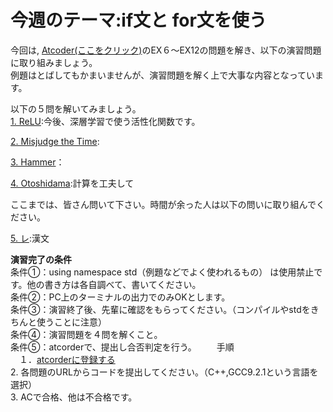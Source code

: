 
# 今週のテーマ:if文と for文を使う

今回は, [Atcoder(ここをクリック)](https://atcoder.jp/contests/APG4b/tasks/APG4b_cq)のEX６〜EX12の問題を解き、以下の演習問題に取り組みましょう。<br>例題はとばしてもかまいませんが、演習問題を解く上で大事な内容となっています。

以下の５問を解いてみましょう。<br>
[1. ReLU](https://atcoder.jp/contests/abc183/tasks/abc183_a):今後、深層学習で使う活性化関数です。

[2. Misjudge the Time](https://atcoder.jp/contests/abc278/tasks/abc278_b):

[3. Hammer](https://atcoder.jp/contests/abc270/tasks/abc270_b)：

[4. Otoshidama](https://atcoder.jp/contests/abs/tasks/abc085_c):計算を工夫して

ここまでは、皆さん問いて下さい。時間が余った人は以下の問いに取り組んでください。

[5. レ](https://atcoder.jp/contests/abc289/tasks/abc289_b):漢文



**演習完了の条件**
<br>条件①：using namespace std（例題などでよく使われるもの） は使用禁止です。他の書き方は各自調べて、書いてください。
<br>条件②：PC上のターミナルの出力でのみOKとします。
<br>条件③：演習終了後、先輩に確認をもらってください。（コンパイルやstdをきちんと使うことに注意）
<br>条件④：演習問題を４問を解くこと。
<br>条件⑤：atcorderで、提出し合否判定を行う。
　　手順<br>
  　１．[atcorderに登録する](https://atcoder.jp/register?continue=https%3A%2F%2Fatcoder.jp%2Fhome)<br>
    2.  各問題のURLからコードを提出してください。（C++,GCC9.2.1という言語を選択）<br>
    3. ACで合格、他は不合格です。
